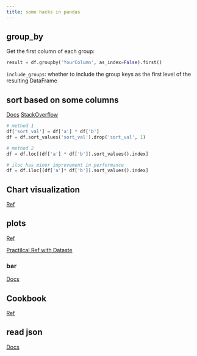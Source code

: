 ```yaml
---
title: some hacks in pandas
---
```


## group_by

Get the first column of each group:

```py
result = df.groupby('YourColumn', as_index=False).first()
```

`include_groups`: whether to include the group keys as the first level of the resulting DataFrame

## sort based on some columns

[Docs](https://pandas.pydata.org/docs/reference/api/pandas.DataFrame.sort_values.html)
[StackOverflow](https://stackoverflow.com/questions/39525928/pandas-sort-lambda-function)

```python
# method 1
df['sort_val'] = df['a'] * df['b']
df = df.sort_values('sort_val').drop('sort_val', 1)

# method 2
df = df.loc[(df['a'] * df['b']).sort_values().index]

# iloc has minor improvement in performance
df = df.iloc[(df['a']* df['b']).sort_values().index]
```

## Chart visualization

[Ref](https://pandas.pydata.org/docs/user_guide/visualization.html)

## plots

[Ref](https://neptune.ai/blog/pandas-plot-deep-dive-into-plotting-directly-with-pandas)

[Practilcal Ref with Dataste](https://data-flair.training/blogs/pandas-visualization-tutorial/)

### bar

[Docs](https://pandas.pydata.org/docs/reference/api/pandas.DataFrame.plot.bar.html)

## Cookbook

[Ref](https://pandas.pydata.org/docs/user_guide/cookbook.html)

## read json

[Docs](https://pandas.pydata.org/docs/reference/api/pandas.read_json.html)
